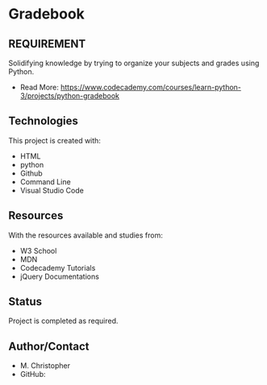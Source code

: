 # Gradebook

## REQUIREMENT
 Solidifying knowledge by trying to organize your subjects and grades using Python.

* Read More: https://www.codecademy.com/courses/learn-python-3/projects/python-gradebook

## Technologies
This project is created with:
* HTML
* python
* Github
* Command Line
* Visual Studio Code

## Resources
With the resources available and studies from:
* W3 School
* MDN
* Codecademy Tutorials
* jQuery Documentations


## Status
Project is completed as required.

## Author/Contact
* M. Christopher
* GitHub:  
